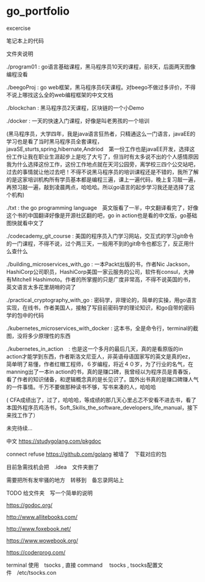 # go_portfolio
excercise

笔记本上的代码

文件夹说明

./program01 : go语言基础课程，黑马程序员10天的课程，前8天，后面两天图像编程没看

./beegoProj : go web框架，黑马程序员6天课程。对beego不做过多评价，不得不说上哪找这么全的web编程框架的中文文档

./blockchan : 黑马程序员2天课程，区块链的一个小Demo

./docker : 一天的快速入门课程，好像是叫老男孩的一个培训

(黑马程序员，大学四年，我是java语言狂热者，只精通这么一门语言，javaEE的学习也是看了当时黑马程序员全套课程，javaSE,sturts,spring,hibernate,Andriod　第一份工作也是javaEE开发，选择这份工作让我在职业生涯起步上是吃了大亏了，但当时有太多说不出的个人感情原因我为什么选择这份工作，这份工作地点就在天河公园旁，离学校三四个公交站吧，过去的事情就让他过去吧！不得不说黑马程序员的培训课程还是不错的，我所了解的是这家培训机构所有学员基本都是编程三遍，课上一遍代码，晚上复习敲一遍，再预习敲一遍，敲到凌晨两点，哈哈哈。所以go语言的起步学习我还是选择了这个机构)

./txt : the go programming language　英文版看了一半，中文翻译看完了，好像这个书的中国翻译好像是开源社区翻的吧，go in action也是看的中文版，go基础图快就看中文了

./codecademy_git_course : 美国的程序员入门学习网站，交互式的学习git命令的一门课程，不得不说，过个两三天，一般用不到的git命令也都忘了，反正用什么查什么

./building_microservices_with_go : 一本Packt出版的书，作者Nic Jackson，HashiCorp公司职员，HashiCorp美国一家云服务的公司，软件有consul，大神有Mitchell Hashimoto。作者的所掌握的只是广度非常高，不得不说英国的书，英文语言太多花里胡哨的词了

./practical_cryptography_with_go : 密码学，非理论的，简单的实操，用go语言实现，在线书，作者美国人，接触了写目前密码学的理论知识，和go自带的密码学的包中的代码

./kubernetes_microservices_with_docker : 这本书，全是命令行，terminal的截图，没将多少原理性的东西

./kubernetes_in_action　: 也是这一个多月的最后几天，真的是看原版的in action才能学到东西，作者斯洛文尼亚人，非英语母语国家写的英文是真的ez，简单明了易懂，作者红帽工程师，６岁编程，将近４０岁，为了行业的名气，在manning出了一本in action的书，真的是赚口碑，我曾经以为程序员是青春饭，看了作者的知识储备，和逻辑概念真的是长见识了。国外出书真的是赚口碑赚人气的一件事情。千万不要做那种读书不够，写书来凑的人，哈哈哈



( CFA成绩出了，过了，哈哈哈，等成绩的那几天心里忐忑不安看不进去书，看了本国外程序员鸡汤书，Soft_Skills_the_software_developers_life_manual，接下来找工作了）

未完待续...





中文
https://studygolang.com/pkgdoc


connect refuse   https://github.com/golang 被墙了　下载对应的包


目前急需找机会把　.idea　文件夹删了

需要把所有发牢骚的地方　转移到　备忘录网站上

TODO 给文件夹　写一个简单的说明

https://godoc.org/

http://www.allitebooks.com/

http://www.foxebook.net/

https://www.wowebook.org/

https://coderprog.com/

terminal 使用　tsocks , 直接 command 　tsocks , tsocks配置文件　/etc/tsocks.con
